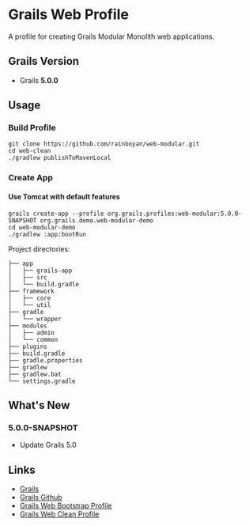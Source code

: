 # Grails Web Profile

A profile for creating Grails Modular Monolith web applications.

## Grails Version

- Grails **5.0.0**

## Usage


### Build Profile

```
git clone https://github.com/rainboyan/web-modular.git
cd web-clean
./gradlew publishToMavenLocal
```

### Create App

#### Use Tomcat with default features

```
grails create-app --profile org.grails.profiles:web-modular:5.0.0-SNAPSHOT org.grails.demo.web-modular-demo
cd web-modular-demo
./gradlew :app:bootRun
```

Project directories:

```
├── app
│   ├── grails-app
│   ├── src
│   └── build.gradle
├── framework
│   ├── core
│   └── util
├── gradle
│   └── wrapper
├── modules
│   ├── admin
│   └── common
├── plugins
├── build.gradle
├── gradle.properties
├── gradlew
├── gradlew.bat
└── settings.gradle
```

## What's New

### 5.0.0-SNAPSHOT

* Update Grails 5.0

## Links

- [Grails](https://grails.org)
- [Grails Github](https://github.com/grails)
- [Grails Web Bootstrap Profile](https://github.com/rainboyan/web-bootstrap)
- [Grails Web Clean Profile](https://github.com/rainboyan/web-clean)
